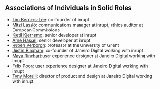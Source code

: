 ## Associations of Individuals in Solid Roles

* [Tim Berners-Lee](https://github.com/timbl): co-founder of inrupt
* [Mitzi László](https://github.com/Mitzi-Laszlo): communications manager at inrupt, ethics auditor at European Commissions
* [Kjetil Kjernsmo](https://github.com/kjetilk): senior developer at inrupt
* [Arne Hassel](https://github.com/megoth_twitter): senior developer at inrupt
* [Ruben Verborgh](https://github.com/RubenVerborgh): professor at the University of Ghent
* [Justin Bingham](https://github.com/justinwb): co-founder of Janeiro Digital working with inrupt
* [Maya Rinehart](https://github.com/mayarhinehart):user experience designer at Janeiro Digital working with inrupt
* [Felix Poon](https://github.com/fcfpoon): user experience designer at Janeiro Digital working with inrupt
* [Tony Morelli](https://github.com/tony-morelli): director of product and design at Janeiro Digital working with inrupt
